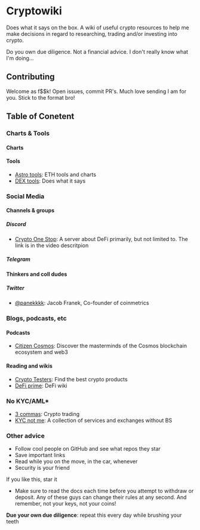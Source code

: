 # Cryptowiki

Does what it says on the box. A wiki of useful crypto resources to help me make decisions in regard to researching, trading and/or investing into crypto.

Do you own due diligence. Not a financial advice. I don't really know what I'm doing...

## Contributing

Welcome as f$$k! Open issues, commit PR's. Much love sending I am for you. Stick to the format bro!

## Table of Conetent

### Charts & Tools

#### Charts

#### Tools

- [Astro tools](https://app.astrotools.io/): ETH tools and charts
- [DEX tools](https://www.dextools.io): Does what it says

### Social Media

#### Channels & groups

##### Discord

- [Crypto One Stop](https://www.youtube.com/watch?v=xv5bRn_FPKc): A server about DeFi primarily, but not limited to. The link is in the video descritpion

##### Telegram

#### Thinkers and coll dudes

##### Twitter

- [@panekkkk](https://twitter.com/panekkkk): Jacob Franek, Co-founder of coinmetrics

### Blogs, podcasts, etc

#### Podcasts

- [Citizen Cosmos](https://www.citizencosmos.space/): Discover the masterminds of the Cosmos blockchain ecosystem and web3

#### Reading and wikis

- [Crypto Testers](https://cryptotesters.com/): Find the best crypto products
- [DeFi prime](https://defiprime.com): DeFi wiki

### No KYC/AML*

- [3 commas](https://3commas.io/): Crypto trading
- [KYC not me](https://kycnot.me/): A collection of services and exchanges without BS

### Other advice

- Follow cool people on GitHub and see what repos they star
- Save important links
- Read while you on the move, in the car, whenever
- Security is your friend

If you like this, star it

* Make sure to read the docs each time before you attempt to withdraw or deposit. Any of these guys can change their rules at any second. And remember, not your keys, not your coins!

**Due your own due diligence**: repeat this every day while brushing your teeth
